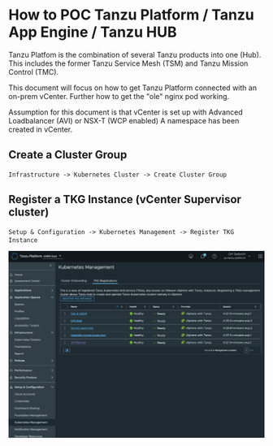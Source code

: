 # How to POC Tanzu Platform / Tanzu App Engine / Tanzu HUB 

Tanzu Platfom is the combination of several Tanzu products into one (Hub). 
This includes the former Tanzu Service Mesh (TSM) and Tanzu Mission Control (TMC).

This document will focus on how to get Tanzu Platform connected with an on-prem vCenter. 
Further how to get the "ole" nginx pod working. 

Assumption for this document is that vCenter is set up with Advanced Loadbalancer (AVI) or NSX-T (WCP enabled) 
A namespace has been created in vCenter. 

## Create a Cluster Group

```
Infrastructure -> Kubernetes Cluster -> Create Cluster Group
```


## Register a TKG Instance (vCenter Supervisor cluster) 

```
Setup & Configuration -> Kubernetes Management -> Register TKG Instance 
```
![Version](https://github.com/ogelbric/POC_Tanzu_App_Engine/blob/main/RegTKG1.png)

